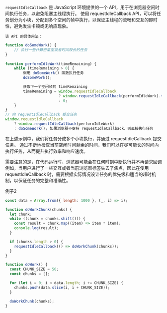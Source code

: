 `requestIdleCallback` 是 JavaScript 环境提供的一个 API，用于在浏览器空闲时间执行任务，以避免阻塞主线程执行。
使用 requestIdleCallback API，可以将任务划分为小块，分配到多个空闲的帧中执行，以保证主线程的流畅和交互的即时性，避免发生卡顿或无响应现象。

`该 API 的具体用法：`
```js
function doSomeWork() {
    // 执行一些计算密集型或者时间较长的任务
}
  
function performIdleWork(timeRemaining) {
    while (timeRemaining > 0) {
        调用 doSomeWork() 函数执行任务
        doSomeWork();

        获取下一个空闲帧的 timeRemaining
        timeRemaining = window.requestIdleCallback
                        ? window.requestIdleCallback(performIdleWork).timeRemaining()
                        : 0;
    }
}
// 向 requestIdleCallback 提交任务
window.requestIdleCallback
    ? window.requestIdleCallback(performIdleWork)
    : doSomeWork(); 如果浏览器不支持 requestIdleCallback，则直接执行任务

```

在上述示例中，我们将任务分成多个小块执行，并通过 requestIdleCallback 提交任务。
通过不断地检查当前空闲时间剩余的时间，我们可以在尽可能长的时间内执行任务，从而提升执行效率和响应速度。

需要注意的是，在代码运行时，浏览器可能会在任何时刻中断执行并不再请求回调
例如，当用户进行了一些交互或者当前浏览器标签失去了焦点，因此在使用 requestIdleCallback 时，需要根据实际情况设计任务的优先级和适当的超时机制，以保证任务的完整和准确性。

例子2
```js
const data = Array.from({ length: 1000 }, (_, i) => i);

function doWorkChunk(chunks) {
  let chunk;
  while ((chunk = chunks.shift())) {
    const result = chunk.map((item) => item * item);
    console.log(result);
  }

  if (chunks.length > 0) {
    requestIdleCallback(() => doWorkChunk(chunks));
  }
}

function doWork() {
  const CHUNK_SIZE = 50;
  const chunks = [];

  for (let i = 0; i < data.length; i += CHUNK_SIZE) {
    chunks.push(data.slice(i, i + CHUNK_SIZE));
  }

  doWorkChunk(chunks);
}
```
